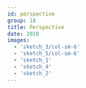 ```yaml
---
id: perspective
group: 18
title: Perspective
date: 2018
images:
  - 'sketch_3/col-sm-6'
  - 'sketch_5/col-sm-6'
  - 'sketch_1'
  - 'sketch_4'
  - 'sketch_2'
---
```

